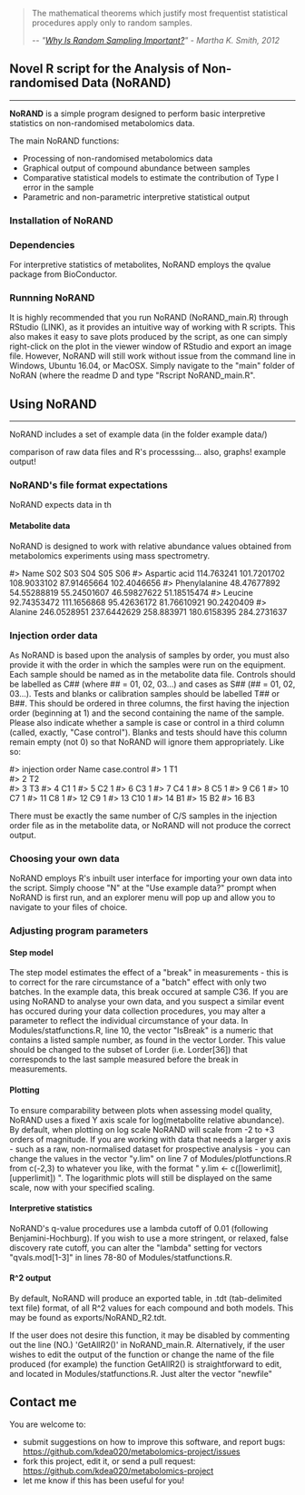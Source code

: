 > The mathematical theorems which justify most frequentist statistical procedures apply only to random samples.
>
> -- *"[Why Is Random Sampling Important?](https://www.ma.utexas.edu/users/mks/statmistakes/RandomSampleImportance.html)" - Martha K. Smith, 2012*


## Novel R script for the Analysis of Non-randomised Data (NoRAND)

------------------------------------------------------------------------

**NoRAND** is a simple program designed to perform basic interpretive statistics on non-randomised metabolomics data. 

The main NoRAND functions:

- Processing of non-randomised metabolomics data
- Graphical output of compound abundance between samples
- Comparative statistical models to estimate the contribution of Type I error in the sample
- Parametric and non-parametric interpretive statistical output


### Installation of NoRAND


### Dependencies
For interpretive statistics of metabolites, NoRAND employs the qvalue package from BioConductor. 

### Runnning NoRAND
It is highly recommended that you run NoRAND (NoRAND_main.R) through RStudio (LINK), as it provides an intuitive way of working with R scripts. This also makes it easy to save plots produced by the script, as one can simply right-click on the plot in the viewer window of RStudio and export an image file. However, NoRAND will still work without issue from the command line in Windows, Ubuntu 16.04, or MacOSX. Simply navigate to the "main" folder of NoRAN (where the readme D and type "Rscript NoRAND_main.R".


## Using NoRAND
-------------

NoRAND includes a set of example data (in the folder example data/) 


comparison of raw data files and R's processsing... also, graphs! example output!


### NoRAND's file format expectations
NoRAND expects data in th

#### Metabolite data
NoRAND is designed to work with relative abundance values obtained from metabolomics experiments using mass spectrometry.

#> Name	S02	S03	S04	S05	S06
#> Aspartic acid	114.763241	101.7201702	108.9033102	87.91465664	102.4046656
#> Phenylalanine	48.47677892	54.55288819	55.24501607	46.59827622	51.18515474
#> Leucine	92.74353472	111.1656868	95.42636172	81.76610921	90.2420409
#> Alanine	246.0528951	237.6442629	258.883971	180.6158395	284.2731637



### Injection order data
As NoRAND is based upon the analysis of samples by order, you must also provide it with the order in which the samples were run on the equipment. Each sample should be named as in the metabolite data file. Controls should be labelled as C## (where ## = 01, 02, 03...) and cases as S## (## = 01, 02, 03...). Tests and blanks or calibration samples should be labelled T## or B##.
This should be ordered in three columns, the first having the injection order (beginning at 1) and the second containing the name of the sample. Please also indicate whether a sample is case or control in a third column (called, exactly, "Case control"). Blanks and tests should have this column remain empty (not 0) so that NoRAND will ignore them appropriately. Like so:

#> injection order	Name case.control
#> 1	T1                             
#> 2	T2                 
#> 3	T3
#> 4	C1 1
#> 5	C2 1
#> 6	C3 1
#> 7	C4 1
#> 8	C5 1
#> 9	C6 1
#> 10	C7    1
#> 11	C8    1
#> 12	C9    1
#> 13	C10   1
#> 14	B1
#> 15	B2
#> 16	B3

There must be exactly the same number of C/S samples in the injection order file as in the metabolite data, or NoRAND will not produce the correct output.

### Choosing your own data
NoRAND employs R's inbuilt user interface for importing your own data into the script. Simply choose "N" at the "Use example data?" prompt when NoRAND is first run, and an explorer menu will pop up and allow you to navigate to your files of choice.


### Adjusting program parameters

#### Step model
The step model estimates the effect of a "break" in measurements - this is to correct for the rare circumstance of a "batch" effect with only two batches. In the example data, this break occured at sample C36. If you are using NoRAND to analyse your own data, and you suspect a similar event has occured during your data collection procedures, you may alter a parameter to reflect the individual circumstance of your data. In Modules/statfunctions.R, line 10, the vector "IsBreak" is a numeric that contains a listed sample number, as found in the vector Lorder. This value should be changed to the subset of Lorder (i.e. Lorder[36]) that corresponds to the last sample measured before the break in measurements.

#### Plotting
To ensure comparability between plots when assessing model quality, NoRAND uses a fixed Y axis scale for log(metabolite relative abundance). By default, when plotting on log scale NoRAND will scale from -2 to +3 orders of magnitude. If you are working with data that needs a larger y axis - such as a raw, non-normalised dataset for prospective analysis - you can change the values in the vector "y.lim" on line 7 of Modules/plotfunctions.R from c(-2,3) to whatever you like, with the format " y.lim <- c([lowerlimit],[upperlimit]) ". The logarithmic plots will still be displayed on the same scale, now with your specified scaling.

#### Interpretive statistics
NoRAND's q-value procedures use a lambda cutoff of 0.01 (following Benjamini-Hochburg). If you wish to use a more stringent, or relaxed, false discovery rate cutoff, you can alter the "lambda" setting for vectors "qvals.mod[1-3]" in lines 78-80 of Modules/statfunctions.R.

#### R^2 output
By default, NoRAND will produce an exported table, in .tdt (tab-delimited text file) format, of all R^2 values for each compound and both models. This may be found as exports/NoRAND_R2.tdt.

If the user does not desire this function, it may be disabled by commenting out the line (NO.) 'GetAllR2()' in NoRAND_main.R. Alternatively, if the user wishes to edit the output of the function or change the name of the file produced (for example) the function GetAllR2() is straightforward to edit, and located in Modules/statfunctions.R. Just alter the vector "newfile" 


Contact me
----------

You are welcome to:

-   submit suggestions on how to improve this software, and report bugs: <https://github.com/kdea020/metabolomics-project/issues>
-   fork this project, edit it, or send a pull request: <https://github.com/kdea020/metabolomics-project>
-   let me know if this has been useful for you!
